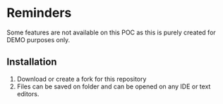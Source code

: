 # Reminders

Some features are not available on this POC as this is purely created for DEMO purposes only.

## Installation
1. Download or create a fork for this repository
2. Files can be saved on folder and can be opened on any IDE or text editors.
